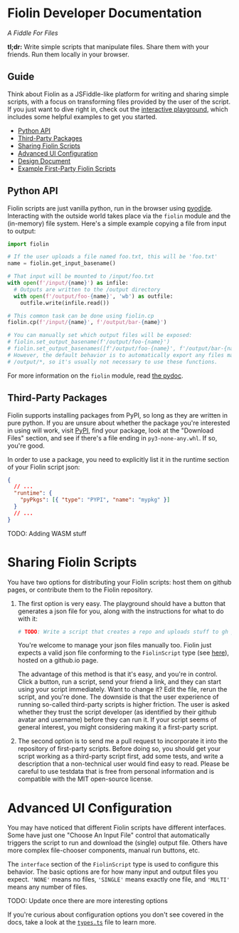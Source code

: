 # Fiolin Developer Documentation

_A Fiddle For Files_

**tl;dr:** Write simple scripts that manipulate files. Share them with your
friends. Run them locally in your browser.

## Guide

Think about Fiolin as a JSFiddle-like platform for writing and sharing simple
scripts, with a focus on transforming files provided by the user of the script.
If you just want to dive right in, check out the
[interactive playground](/playground), which includes some helpful examples to
get you started.

* [Python API](#python-api)
* [Third-Party Packages](#third-party-packages)
* [Sharing Fiolin Scripts](#sharing-fiolin-scripts)
* [Advanced UI Configuration](#advance-ui-configuration)
* [Design Document](./design)
* [Example First-Party Fiolin Scripts][examples]

## Python API <a name="python-api"></a>

Fiolin scripts are just vanilla python, run in the browser using
[pyodide](https://pyodide.org). Interacting with the outside world takes place
via the `fiolin` module and the (in-memory) file system. Here's a simple example
copying a file from input to output:

```py
import fiolin

# If the user uploads a file named foo.txt, this will be 'foo.txt'
name = fiolin.get_input_basename()

# That input will be mounted to /input/foo.txt
with open(f'/input/{name}') as infile:
  # Outputs are written to the /output directory
  with open(f'/output/foo-{name}', 'wb') as outfile:
    outfile.write(infile.read())

# This common task can be done using fiolin.cp
fiolin.cp(f'/input/{name}', f'/output/bar-{name}')

# You can manually set which output files will be exposed:
# fiolin.set_output_basename(f'/output/foo-{name}')
# fiolin.set_output_basenames([f'/output/foo-{name}', f'/output/bar-{name}'])
# However, the default behavior is to automatically export any files matching
# /output/*, so it's usually not necessary to use these functions.
```

For more information on the `fiolin` module, read [the pydoc](./fiolin-module).

## Third-Party Packages <a name="third-party-packages"></a>

Fiolin supports installing packages from PyPI, so long as they are written in
pure python. If you are unsure about whether the package you're interested in
using will work, visit [PyPI](https://pypi.org), find your package, look at the
"Download Files" section, and see if there's a file ending in
`py3-none-any.whl`. If so, you're good.

In order to use a package, you need to explicitly list it in the runtime section
of your Fiolin script json:

```json
{
  // ...
  "runtime": {
    "pyPkgs": [{ "type": "PYPI", "name": "mypkg" }]
  }
  // ...
}
```

TODO: Adding WASM stuff

# Sharing Fiolin Scripts <a name="sharing-fiolin-scripts"></a>

You have two options for distributing your Fiolin scripts: host them on github
pages, or contribute them to the Fiolin repository.

1. The first option is very easy. The playground should have a button that
   generates a json file for you, along with the instructions for what to do
   with it:

   ```sh
   # TODO: Write a script that creates a repo and uploads stuff to gh pages
   ```

   You're welcome to manage your json files manually too. Fiolin just expects
   a valid json file conforming to the `FiolinScript` type (see [here][types]),
   hosted on a github.io page.
   
   The advantage of this method is that it's easy, and you're in control. Click
   a button, run a script, send your friend a link, and they can start using
   your script immediately. Want to change it? Edit the file, rerun the script,
   and you're done. The downside is that the user experience of running
   so-called third-party scripts is higher friction. The user is asked whether
   they trust the script developer (as identified by their github avatar and
   username) before they can run it. If your script seems of general interest,
   you might considering making it a first-party script.

2. The second option is to send me a pull request to incorporate it into the
   repository of first-party scripts. Before doing so, you should get your
   script working as a third-party script first, add some tests, and write a
   description that a non-technical user would find easy to read. Please be
   careful to use testdata that is free from personal information and is
   compatible with the MIT open-source license.

# Advanced UI Configuration <a name="advance-ui-configuration"></a>

You may have noticed that different Fiolin scripts have different interfaces.
Some have just one "Choose An Input File" control that automatically triggers
the script to run and download the (single) output file. Others have more
complex file-chooser components, manual run buttons, etc.

The `interface` section of the `FiolinScript` type is used to configure this
behavior. The basic options are for how many input and output files you expect.
`'NONE'` means no files, `'SINGLE'` means exactly one file, and `'MULTI'` means
any number of files.

TODO: Update once there are more interesting options

If you're curious about configuration options you don't see covered in the docs,
take a look at the [`types.ts`][types] file to learn more.

[examples]: https://github.com/peterthenelson/fiolin/blob/main/fiols/
[types]: https://github.com/peterthenelson/fiolin/blob/main/common/types.ts